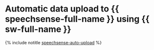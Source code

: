 # Automatic data upload to {{ speechsense-full-name }} using {{ sw-full-name }}

{% include notitle [speechsense-auto-upload](../../_tutorials/serverless/auto-upload.md) %}